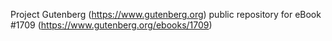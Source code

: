 Project Gutenberg (https://www.gutenberg.org) public repository for eBook #1709 (https://www.gutenberg.org/ebooks/1709)
